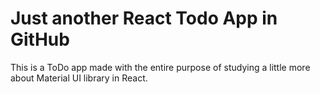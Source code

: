 # Just another React Todo App in GitHub

This is a ToDo app made with the entire purpose of studying a little more about Material UI library in React.
